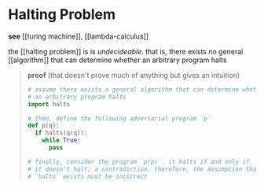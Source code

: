 # Halting Problem

**see** [[turing machine]], [[lambda-calculus]]

the [[halting problem]] is is _undecideable_. that is, there exists no general [[algorithm]] that can determine whether an arbitrary program halts

> **proof** (that doesn't prove much of anything but gives an intuition)
>
> ```python
> # assume there exists a general algorithm that can determine whether
> # an arbitrary program halts
> import halts
>
> # then, define the following adversarial program `p`
> def p(q):
>   if halts(q(q)):
>     while True:
>       pass
>
> # finally, consider the program `p(p)`. it halts if and only if
> # it doesn't halt; a contradiction. therefore, the assumption that
> # `halts` exists must be incorrect
> ```

